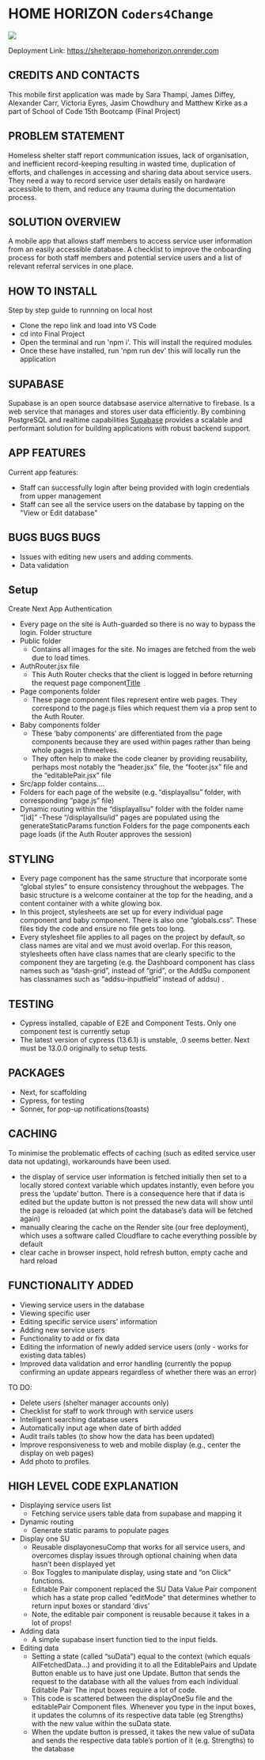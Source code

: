 # HOME HORIZON `Coders4Change`
![](image-1.png)


Deployment Link: https://shelterapp-homehorizon.onrender.com

## CREDITS AND CONTACTS
This mobile first application was made by Sara Thampi, James Diffey, Alexander Carr, Victoria Eyres, Jasim Chowdhury and Matthew Kirke as a part of School of Code 15th Bootcamp (Final Project)

## PROBLEM STATEMENT
Homeless shelter staff report communication issues, lack of organisation, and inefficient record-keeping resulting in wasted time, duplication of efforts, and challenges in accessing and sharing data about service users. They need a way to record service user details easily on hardware  accessible to them, and reduce any trauma during the documentation process.

## SOLUTION OVERVIEW
A mobile app that allows staff members to access service user information from an easily accessible database. A checklist to improve the onboarding process for both staff members and potential service users and a list of relevant  referral services in one place.

## HOW TO INSTALL 
Step by step guide to runnning on local host
- Clone the repo link and load into VS Code 
- cd into Final Project 
- Open the terminal and run 'npm i'. This will install the required modules
- Once these have installed, run 'npm run dev' this will locally run the application

## SUPABASE 
Supabase is an open source databsase aservice alternative to firebase. Is a web service that manages and stores user data efficiently. By combining PostgreSQL and realtime capabilities [Supabase](https://supabase.io/) provides a scalable and performant solution for building applications with robust backend support.

## APP FEATURES
Current app features:
- Staff can successfully login after being provided with login credentials from upper management
- Staff can see all the service users on the database by tapping on the "View or Edit database"
  
## BUGS BUGS BUGS
- Issues with editing new users and adding comments.
- Data validation 


## Setup

Create Next App
Authentication
- Every page on the site is Auth-guarded so there is no way to bypass the login.
Folder structure
- Public folder
  - Contains all images for the site. No images are fetched from the web due to load times.
- AuthRouter.jsx file
  - This Auth Router checks that the client is logged in before returning the request page component[Title](https://ca.slack-edge.com/T6L933W4X-U05NQKY5NP5-g406ffaf1f78-512)
- Page components folder
  - These page component files represent entire web pages. They correspond to the page.js files which request them via a prop sent to the Auth Router. 
- Baby components folder
  - These ‘baby components’ are differentiated from the page components because they are used within pages rather than being whole pages in thmeelves.
  - They often help to make the code cleaner by providing reusability, perhaps most notably the “header.jsx” file, the “footer.jsx” file and the “editablePair.jsx” file
 - Src/app folder contains….
  -  Folders for each page of the website (e.g. “displayallsu” folder, with corresponding “page.js” file)
  - Dynamic routing within the “displayallsu” folder with the folder name “[id]”
  -These “/displayallsu/id” pages are populated using the generateStaticParams function
Folders for the page components each page loads (if the Auth Router approves the session)

## STYLING
- Every page component has the same structure that incorporate some “global styles” to ensure consistency throughout the webpages. The basic structure is a welcome container at the top for the heading, and a content container with a white glowing box.
- In this project, stylesheets are set up for every individual page component and baby component. There is also one “globals.css”. These files tidy the code and ensure no file gets too long.
- Every stylesheet file applies to all pages on the project by default, so class names are vital and we must avoid overlap. For this reason, stylesheets often have class names that are clearly specific to the component they are targeting (e.g. the Dashboard component has class names such as “dash-grid”, instead of “grid”, or the AddSu component has classnames such as “addsu-inputfield” instead of addsu) .



## TESTING
- Cypress installed, capable of E2E and Component Tests.
Only one component test is currently setup
- The latest version of cypress (13.6.1) is unstable, .0 seems better. Next must be 13.0.0 originally to setup tests.


## PACKAGES
- Next, for scaffolding 
- Cypress, for testing 
- Sonner, for pop-up notifications(toasts)

## CACHING
To minimise the problematic effects of caching (such as edited service user data not updating), workarounds have been used.
-  the display of service user information is fetched initially then set to a locally stored context variable which updates instantly, even before you press the ‘update’ button. There is a consequence here that if data is edited but the update button is not pressed the new data will show until the page is reloaded (at which point the database’s data will be fetched again)
-  manually clearing the cache on the Render site (our free deployment), which uses a software called Cloudflare to cache everything possible by default 
-  clear cache in browser inspect, hold refresh button, empty cache and hard reload

## FUNCTIONALITY ADDED
- Viewing service users in the database
- Viewing specific user
- Editing specific service users' information
- Adding new service users
- Functionality to add or fix data
- Editing the information of newly added service users (only - works for existing data tables)
- Improved data validation and error handling (currently the popup confirming an update appears regardless of whether there was an error)

TO DO: 
- Delete users (shelter manager accounts only)
- Checklist for staff to work through with service users
- Intelligent searching database users
- Automatically input age when date of birth added
- Audit trails tables (to show how the data has been updated)
- Improve responsiveness to web and mobile display (e.g., center the display on web pages)
- Add photo to profiles.

## HIGH LEVEL CODE EXPLANATION
- Displaying service users list
  - Fetching service users table data from supabase and mapping it
- Dynamic routing
  - Generate static params to populate pages
- Display one SU
  - Reusable displayonesuComp that works for all service users, and overcomes display issues through optional chaining when data hasn’t been displayed yet
  - Box Toggles to manipulate display, using state and “on Click” functions.
  - Editable Pair component replaced the SU Data Value Pair component which has a state prop called “editMode” that determines whether to return input boxes or standard ‘divs’
  - Note, the editable pair component is reusable because it takes in a lot of props! 
- Adding data
  - A simple supabase insert function tied to the input fields. 
- Editing data
  - Setting a state (called “suData”) equal to the context (which equals AllFetchedData…) and providing it to all the EditablePairs and Update Button enable us to have just one Update. Button that sends the request to the database with all the values from each individual Editable Pair
The input boxes require a lot of code.
  - This code is scattered between the displayOneSu file and the editablePair Component files.
Whenever you type in the input boxes, it updates the columns of its respective data table (eg Strengths) with the new value within the suData state.
  - When the update button is pressed, it takes the new value of suData and sends the respective data table’s portion of it (e.g. Strengths) to the database


